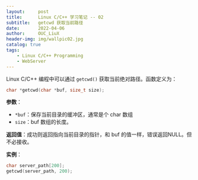 ```yaml
---
layout:     post
title:      Linux C/C++ 学习笔记 -- 02          
subtitle:   getcwd 获取当前路径               
date:       2022-04-06
author:     OUC_LiuX
header-img: img/wallpic02.jpg
catalog: true
tags:
    - Linux C/C++ Programming     
    - WebServer
--- 
```


Linux C/C++ 编程中可以通过 `getcwd()` 获取当前绝对路径。函数定义为：           
```c++
char *getcwd(char *buf, size_t size);
```        

**参数**：       
* `*buf`：保存当前目录的缓冲区，通常是个 char 数组           
* `size`：buf 数组的长度。       

**返回值**：成功则返回指向当前目录的指针，和 buf 的值一样，错误返回NULL。但不必接收。     

**实例**：        
```c++
char server_path[200];
getcwd(server_path, 200);
```